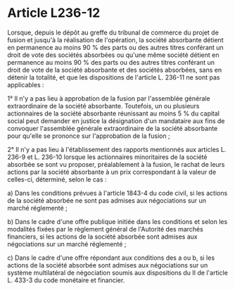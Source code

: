 # Article L236-12

Lorsque, depuis le dépôt au greffe du tribunal de commerce du projet de fusion et jusqu'à la réalisation de l'opération, la société absorbante détient en permanence au moins 90 % des parts ou des autres titres conférant un droit de vote des sociétés absorbées ou qu'une même société détient en permanence au moins 90 % des parts ou des autres titres conférant un droit de vote de la société absorbante et des sociétés absorbées, sans en détenir la totalité, et que les dispositions de l'article L. 236-11 ne sont pas applicables :

1° Il n'y a pas lieu à approbation de la fusion par l'assemblée générale extraordinaire de la société absorbante. Toutefois, un ou plusieurs actionnaires de la société absorbante réunissant au moins 5 % du capital social peut demander en justice la désignation d'un mandataire aux fins de convoquer l'assemblée générale extraordinaire de la société absorbante pour qu'elle se prononce sur l'approbation de la fusion ;

2° Il n'y a pas lieu à l'établissement des rapports mentionnés aux articles L. 236-9 et L. 236-10 lorsque les actionnaires minoritaires de la société absorbée se sont vu proposer, préalablement à la fusion, le rachat de leurs actions par la société absorbante à un prix correspondant à la valeur de celles-ci, déterminé, selon le cas :

a) Dans les conditions prévues à l'article 1843-4 du code civil, si les actions de la société absorbée ne sont pas admises aux négociations sur un marché réglementé ;

b) Dans le cadre d'une offre publique initiée dans les conditions et selon les modalités fixées par le règlement général de l'Autorité des marchés financiers, si les actions de la société absorbée sont admises aux négociations sur un marché réglementé ;

c) Dans le cadre d'une offre répondant aux conditions des a ou b, si les actions de la société absorbée sont admises aux négociations sur un système multilatéral de négociation soumis aux dispositions du II de l'article L. 433-3 du code monétaire et financier.
